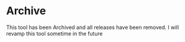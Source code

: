 # Archive

This tool has been Archived and all releases have been removed.
I will revamp this tool sometime in the future 
